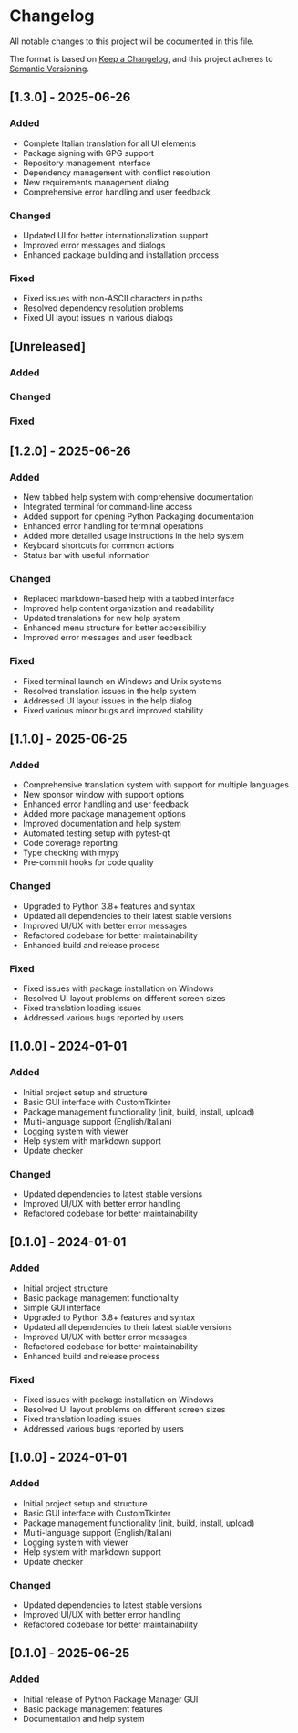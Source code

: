 # Changelog

All notable changes to this project will be documented in this file.

The format is based on [Keep a Changelog](https://keepachangelog.com/en/1.0.0/),
and this project adheres to [Semantic Versioning](https://semver.org/spec/v2.0.0.html).

## [1.3.0] - 2025-06-26

### Added
- Complete Italian translation for all UI elements
- Package signing with GPG support
- Repository management interface
- Dependency management with conflict resolution
- New requirements management dialog
- Comprehensive error handling and user feedback

### Changed
- Updated UI for better internationalization support
- Improved error messages and dialogs
- Enhanced package building and installation process

### Fixed
- Fixed issues with non-ASCII characters in paths
- Resolved dependency resolution problems
- Fixed UI layout issues in various dialogs

## [Unreleased]

### Added

### Changed

### Fixed

## [1.2.0] - 2025-06-26

### Added

- New tabbed help system with comprehensive documentation
- Integrated terminal for command-line access
- Added support for opening Python Packaging documentation
- Enhanced error handling for terminal operations
- Added more detailed usage instructions in the help system
- Keyboard shortcuts for common actions
- Status bar with useful information

### Changed

- Replaced markdown-based help with a tabbed interface
- Improved help content organization and readability
- Updated translations for new help system
- Enhanced menu structure for better accessibility
- Improved error messages and user feedback

### Fixed

- Fixed terminal launch on Windows and Unix systems
- Resolved translation issues in the help system
- Addressed UI layout issues in the help dialog
- Fixed various minor bugs and improved stability

## [1.1.0] - 2025-06-25

### Added

- Comprehensive translation system with support for multiple languages
- New sponsor window with support options
- Enhanced error handling and user feedback
- Added more package management options
- Improved documentation and help system
- Automated testing setup with pytest-qt
- Code coverage reporting
- Type checking with mypy
- Pre-commit hooks for code quality

### Changed

- Upgraded to Python 3.8+ features and syntax
- Updated all dependencies to their latest stable versions
- Improved UI/UX with better error messages
- Refactored codebase for better maintainability
- Enhanced build and release process

### Fixed

- Fixed issues with package installation on Windows
- Resolved UI layout problems on different screen sizes
- Fixed translation loading issues
- Addressed various bugs reported by users

## [1.0.0] - 2024-01-01

### Added

- Initial project setup and structure
- Basic GUI interface with CustomTkinter
- Package management functionality (init, build, install, upload)
- Multi-language support (English/Italian)
- Logging system with viewer
- Help system with markdown support
- Update checker

### Changed

- Updated dependencies to latest stable versions
- Improved UI/UX with better error handling
- Refactored codebase for better maintainability

## [0.1.0] - 2024-01-01

### Added

- Initial project structure
- Basic package management functionality
- Simple GUI interface
- Upgraded to Python 3.8+ features and syntax
- Updated all dependencies to their latest stable versions
- Improved UI/UX with better error messages
- Refactored codebase for better maintainability
- Enhanced build and release process

### Fixed
- Fixed issues with package installation on Windows
- Resolved UI layout problems on different screen sizes
- Fixed translation loading issues
- Addressed various bugs reported by users

## [1.0.0] - 2024-01-01

### Added
- Initial project setup and structure
- Basic GUI interface with CustomTkinter
- Package management functionality (init, build, install, upload)
- Multi-language support (English/Italian)
- Logging system with viewer
- Help system with markdown support
- Update checker

### Changed
- Updated dependencies to latest stable versions
- Improved UI/UX with better error handling
- Refactored codebase for better maintainability

## [0.1.0] - 2025-06-25
### Added
- Initial release of Python Package Manager GUI
- Basic package management features
- Documentation and help system
